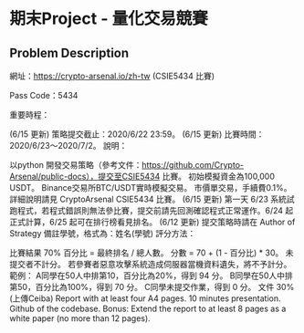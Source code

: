 # 期末Project - 量化交易競賽

## Problem Description
網址：https://crypto-arsenal.io/zh-tw (CSIE5434 比賽)

Pass Code：5434

重要時程：

(6/15 更新) 策略提交截止：2020/6/22 23:59。
(6/15 更新) 比賽時間：2020/6/23～2020/7/2。
說明：

以python 開發交易策略（參考文件：https://github.com/Crypto-Arsenal/public-docs），提交至CSIE5434 比賽。
初始模擬資金為100,000 USDT。
Binance交易所BTC/USDT實時模擬交易。
市價單交易，手續費0.1%。
詳細說明請見 CryptoArsenal CSIE5434 比賽。
(6/15 更新) 第一天 6/23 系統試跑程式，若程式錯誤則無法參比賽，提交前請先回測確認程式正常運作。6/24 起正式計算，6/25 起可在排行榜看見排名。
(6/12 更新) 提交策略時請在 Author of Strategy 備註學號，格式為：姓名(學號)
評分方法：

比賽結果 70%
百分比 = 最終排名 / 總人數。
分數 = 70 + (1 - 百分比) * 30。
未提交者不計分。
若參賽者惡意攻擊系統造成伺服器當機資料遺失，將不予計分。
範例：
A同學在50人中排第10，百分比為20%，得到 94 分。
B同學在50人中排第50，百分比為100%，得到 70 分。
C同學未提交作業，得到 0 分。
文件 30% (上傳Ceiba)
Report with at least four A4 pages.
10 minutes presentation.
Github of the codebase. 
Bonus: Extend the report to at least 8 pages as a white paper (no more than 12 pages).
